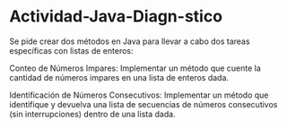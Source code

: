 # Actividad-Java-Diagn-stico

Se pide crear dos métodos en Java para llevar a cabo dos tareas específicas con listas de enteros:

Conteo de Números Impares: Implementar un método que cuente la cantidad de números impares en una lista de enteros dada.

Identificación de Números Consecutivos: Implementar un método que identifique y devuelva una lista de secuencias de números consecutivos (sin interrupciones) dentro de una lista dada. 
